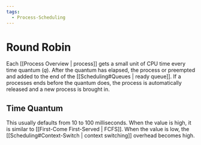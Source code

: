 ```yaml
---
tags:
  - Process-Scheduling
---
```

# Round Robin
Each [[Process Overview | process]] gets a small unit of CPU time every time quantum ($q$). After the quantum has elapsed, the process or preempted and added to the end of the [[Scheduling#Queues | ready queue]]. If a processes ends before the quantum does, the process is automatically released and a new process is brought in. 
## Time Quantum
This usually defaults from 10 to 100 milliseconds. When the value is high, it is similar to [[First-Come First-Served | FCFS]]. When the value is low, the [[Scheduling#Context-Switch | context switching]] overhead becomes high. 